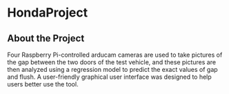# HondaProject

## About the Project
Four Raspberry Pi-controlled arducam cameras are used to take pictures of the gap between the two doors of the test vehicle, and these pictures are then analyzed using a regression model to predict the exact values of gap and flush. A user-friendly graphical user interface was designed to help users better use the tool.
